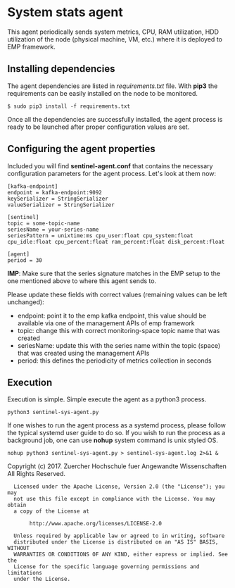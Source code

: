 # System stats agent
This agent periodically sends system metrics, CPU, RAM utilization, HDD 
utilization of the node (physical machine, VM, etc.) where it is deployed to 
EMP framework.

## Installing dependencies
The agent dependencies are listed in *requirements.txt* file. With **pip3** the 
requirements can be easily installed on the node to be monitored.

```
$ sudo pip3 install -f requirements.txt
```

Once all the dependencies are successfully installed, the agent process is 
ready to be launched after proper configuration values are set.

## Configuring the agent properties
Included you will find **sentinel-agent.conf** that contains the necessary 
configuration parameters for the agent process. Let's look at them now:

```
[kafka-endpoint]
endpoint = kafka-endpoint:9092
keySerializer = StringSerializer
valueSerializer = StringSerializer

[sentinel]
topic = some-topic-name
seriesName = your-series-name
seriesPattern = unixtime:ms cpu_user:float cpu_system:float cpu_idle:float cpu_percent:float ram_percent:float disk_percent:float

[agent]
period = 30
```
**IMP**: Make sure that the series signature matches in the EMP setup to the one mentioned above to where this agent sends to.

Please update these fields with correct values (remaining values can be left 
unchanged):
- endpoint: point it to the emp kafka endpoint, this value should be available 
via one of the management APIs of emp framework
- topic: change this with correct monitoring-space topic name that was created
- seriesName: update this with the series name within the topic (space) that 
was created using the management APIs
- period: this defines the periodicity of metrics collection in seconds

## Execution
Execution is simple. Simple execute the agent as a python3 process.
```
python3 sentinel-sys-agent.py
```

If one wishes to run the agent process as a systemd process, please follow the 
typical systemd user guide to do so. If you wish to run the process as a 
background job, one can use **nohup** system command is unix styled OS.

```
nohup python3 sentinel-sys-agent.py > sentinel-sys-agent.log 2>&1 &
```

  Copyright (c) 2017. Zuercher Hochschule fuer Angewandte Wissenschaften
   All Rights Reserved.
 
      Licensed under the Apache License, Version 2.0 (the "License"); you may
      not use this file except in compliance with the License. You may obtain
      a copy of the License at
 
           http://www.apache.org/licenses/LICENSE-2.0
 
      Unless required by applicable law or agreed to in writing, software
      distributed under the License is distributed on an "AS IS" BASIS, WITHOUT
      WARRANTIES OR CONDITIONS OF ANY KIND, either express or implied. See the
      License for the specific language governing permissions and limitations
      under the License.